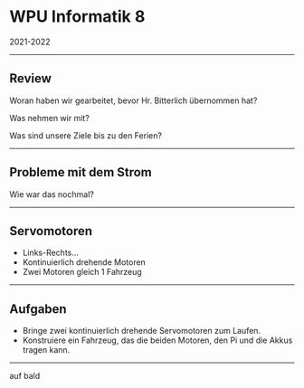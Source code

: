 # WPU Informatik 8

2021-2022

---

## Review

Woran haben wir gearbeitet, bevor Hr. Bitterlich übernommen hat?

Was nehmen wir mit?

Was sind unsere Ziele bis zu den Ferien?

---

## Probleme mit dem Strom

Wie war das nochmal?

---

## Servomotoren

* Links-Rechts...
* Kontinuierlich drehende Motoren
* Zwei Motoren gleich 1 Fahrzeug

---

## Aufgaben

* Bringe zwei kontinuierlich drehende Servomotoren zum Laufen.
* Konstruiere ein Fahrzeug, das die beiden Motoren, den Pi und die Akkus tragen kann.

---

auf bald
